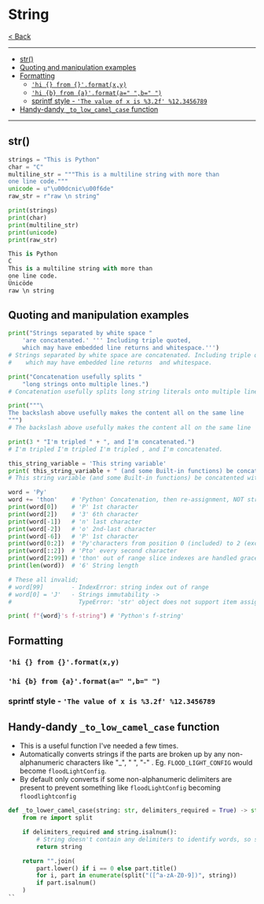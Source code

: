 # String <!-- omit in toc -->

[< Back](./Python_crib_notes.md)

---

<!-- @import "[TOC]" {cmd="toc" depthFrom=2 depthTo=6 orderedList=false} -->

<!-- code_chunk_output -->
- [str()](#str)
- [Quoting and manipulation examples](#quoting-and-manipulation-examples)
- [Formatting](#formatting)
  - [`'hi {} from {}'.format(x,y)`](#hi--from-formatxy)
  - [`'hi {b} from {a}'.format(a=" ",b=" ")`](#hi-b-from-aformata-b-)
  - [sprintf style - `'The value of x is %3.2f' %12.3456789`](#sprintf-style---the-value-of-x-is-32f-123456789)
- [Handy-dandy `_to_low_camel_case` function](#handy-dandy-_to_low_camel_case-function)
<!-- /code_chunk_output -->

---

## str()

```python
strings = "This is Python"
char = "C"
multiline_str = """This is a multiline string with more than
one line code."""
unicode = u"\u00dcnic\u00f6de"
raw_str = r"raw \n string"

print(strings)
print(char)
print(multiline_str)
print(unicode)
print(raw_str)

This is Python
C
This is a multiline string with more than
one line code.
Ünicöde
raw \n string
```

## Quoting and manipulation examples

```python
print("Strings separated by white space "
    'are concatenated.' ''' Including triple quoted,
    which may have embedded line returns and whitespace.''')
# Strings separated by white space are concatenated. Including triple quoted,
#    which may have embedded line returns  and whitespace.

print("Concatenation usefully splits "
    "long strings onto multiple lines.")
# Concatenation usefully splits long string literals onto multiple lines.

print("""\
The backslash above usefully makes the content all on the same line
""")
# The backslash above usefully makes the content all on the same line

print(3 * "I'm tripled " + ", and I'm concatenated.")
# I'm tripled I'm tripled I'm tripled , and I'm concatenated.

this_string_variable = 'This string variable'
print( this_string_variable + " (and some Built-in functions) be concatented with this string literal.")
# This string variable (and some Built-in functions) be concatented with this string literal.

word = 'Py'
word += 'thon'    # 'Python' Concatenation, then re-assignment, NOT string mutation
print(word[0])    # 'P' 1st character
print(word[2])    # '3' 6th character
print(word[-1])   # 'n' last character
print(word[-2])   # 'o' 2nd-last character
print(word[-6])   # 'P' 1st character
print(word[0:2])  # 'Py'characters from position 0 (included) to 2 (excluded)
print(word[::2])  # 'Pto' every second character
print(word[2:99]) # 'thon' out of range slice indexes are handled gracefully
print(len(word))  # '6' String length

# These all invalid;
# word[99]        - IndexError: string index out of range
# word[0] = 'J'   - Strings immutability ->
#                   TypeError: 'str' object does not support item assignment

print( f"{word}'s f-string") # 'Python's f-string'
```

## Formatting

### `'hi {} from {}'.format(x,y)`

### `'hi {b} from {a}'.format(a=" ",b=" ")`

### sprintf style - `'The value of x is %3.2f' %12.3456789`

## Handy-dandy `_to_low_camel_case` function

- This is a useful function I've needed a few times.
- Automatically converts strings if the parts are broken up by any non-alphanumeric characters like "_", " ", "-" . Eg. `FLOOD_LIGHT_CONFIG` would become `floodLightConfig`.
- By default only converts if some non-alphanumeric delimiters are present to prevent something like `floodLightConfig` becoming `floodlightconfig`

```python
def _to_lower_camel_case(string: str, delimiters_required = True) -> str:
    from re import split

    if delimiters_required and string.isalnum():
        # String doesn't contain any delimiters to identify words, so skip conversion
        return string

    return "".join(
        part.lower() if i == 0 else part.title()
        for i, part in enumerate(split("([^a-zA-Z0-9])", string))
        if part.isalnum()
    )
``